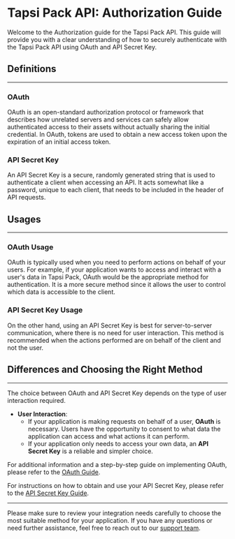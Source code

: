 # Tapsi Pack API: Authorization Guide

Welcome to the Authorization guide for the Tapsi Pack API.
This guide will provide you with a clear understanding of how to securely authenticate with the Tapsi Pack API
using OAuth and API Secret Key.

## Definitions

---

### OAuth

OAuth is an open-standard authorization protocol or framework that describes how unrelated servers
and services can safely allow authenticated access to their assets without
actually sharing the initial credential.
In OAuth, tokens are used to obtain a new access token upon the expiration of
an initial access token.

### API Secret Key

An API Secret Key is a secure, randomly generated string that is used to authenticate a client
when accessing an API. It acts somewhat like a password, unique to each client,
that needs to be included in the header of API requests.

## Usages

---

### OAuth Usage

OAuth is typically used when you need to perform actions on behalf of your users.
For example, if your application wants to access and interact with a user's data in
Tapsi Pack, OAuth would be the appropriate method for authentication.
It is a more secure method since it allows the user to control which data is
accessible to the client.

### API Secret Key Usage

On the other hand, using an API Secret Key is best for server-to-server communication,
where there is no need for user interaction.
This method is recommended when the actions performed are on behalf of the client and
not the user.

## Differences and Choosing the Right Method

---

The choice between OAuth and API Secret Key depends on the type of user interaction required.

- **User Interaction**:
    - If your application is making requests on behalf of a user, **OAuth** is necessary.
      Users have the opportunity to consent to what data the application can access and what
      actions it can perform.
    - If your application only needs to access your own data,
      an **API Secret Key** is a reliable and simpler choice.


For additional information and a step-by-step guide on implementing OAuth, please refer to the [OAuth Guide](./oauth/README.md).

For instructions on how to obtain and use your API Secret Key, please refer to the [API Secret Key Guide](./api-secret-key/README.md).

---

Please make sure to review your integration needs carefully to choose the most suitable method for your application.
If you have any questions or need further assistance, feel free to reach out to our [support team](https://pack.tapsi.ir/landing).
